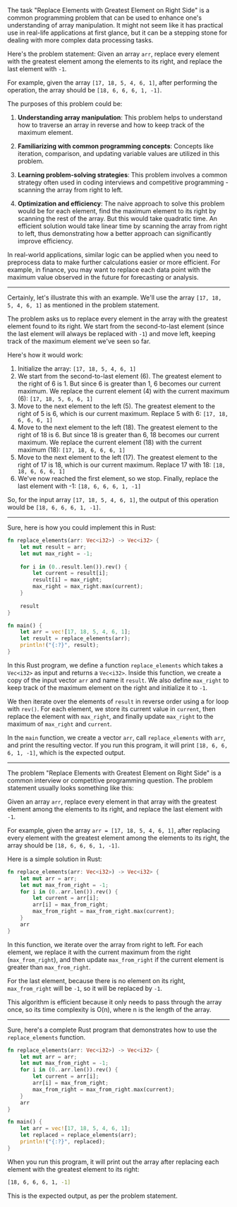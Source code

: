 The task "Replace Elements with Greatest Element on Right Side" is a common programming problem that can be used to enhance one's understanding of array manipulation. It might not seem like it has practical use in real-life applications at first glance, but it can be a stepping stone for dealing with more complex data processing tasks.

Here's the problem statement: Given an array `arr`, replace every element with the greatest element among the elements to its right, and replace the last element with `-1`.

For example, given the array `[17, 18, 5, 4, 6, 1]`, after performing the operation, the array should be `[18, 6, 6, 6, 1, -1]`.

The purposes of this problem could be:

1. **Understanding array manipulation**: This problem helps to understand how to traverse an array in reverse and how to keep track of the maximum element.

2. **Familiarizing with common programming concepts**: Concepts like iteration, comparison, and updating variable values are utilized in this problem.

3. **Learning problem-solving strategies**: This problem involves a common strategy often used in coding interviews and competitive programming - scanning the array from right to left.

4. **Optimization and efficiency**: The naive approach to solve this problem would be for each element, find the maximum element to its right by scanning the rest of the array. But this would take quadratic time. An efficient solution would take linear time by scanning the array from right to left, thus demonstrating how a better approach can significantly improve efficiency.

In real-world applications, similar logic can be applied when you need to preprocess data to make further calculations easier or more efficient. For example, in finance, you may want to replace each data point with the maximum value observed in the future for forecasting or analysis.

----
Certainly, let's illustrate this with an example. We'll use the array `[17, 18, 5, 4, 6, 1]` as mentioned in the problem statement.

The problem asks us to replace every element in the array with the greatest element found to its right. We start from the second-to-last element (since the last element will always be replaced with `-1`) and move left, keeping track of the maximum element we've seen so far.

Here's how it would work:

1. Initialize the array: `[17, 18, 5, 4, 6, 1]`
2. We start from the second-to-last element (6). The greatest element to the right of 6 is 1. But since 6 is greater than 1, 6 becomes our current maximum. We replace the current element (4) with the current maximum (6): `[17, 18, 5, 6, 6, 1]`
3. Move to the next element to the left (5). The greatest element to the right of 5 is 6, which is our current maximum. Replace 5 with 6: `[17, 18, 6, 6, 6, 1]`
4. Move to the next element to the left (18). The greatest element to the right of 18 is 6. But since 18 is greater than 6, 18 becomes our current maximum. We replace the current element (18) with the current maximum (18): `[17, 18, 6, 6, 6, 1]`
5. Move to the next element to the left (17). The greatest element to the right of 17 is 18, which is our current maximum. Replace 17 with 18: `[18, 18, 6, 6, 6, 1]`
6. We've now reached the first element, so we stop. Finally, replace the last element with -1: `[18, 6, 6, 6, 1, -1]`

So, for the input array `[17, 18, 5, 4, 6, 1]`, the output of this operation would be `[18, 6, 6, 6, 1, -1]`.

---
Sure, here is how you could implement this in Rust:

```rust
fn replace_elements(arr: Vec<i32>) -> Vec<i32> {
    let mut result = arr;
    let mut max_right = -1;
    
    for i in (0..result.len()).rev() {
        let current = result[i];
        result[i] = max_right;
        max_right = max_right.max(current);
    }
    
    result
}

fn main() {
    let arr = vec![17, 18, 5, 4, 6, 1];
    let result = replace_elements(arr);
    println!("{:?}", result);
}
```

In this Rust program, we define a function `replace_elements` which takes a `Vec<i32>` as input and returns a `Vec<i32>`. Inside this function, we create a copy of the input vector `arr` and name it `result`. We also define `max_right` to keep track of the maximum element on the right and initialize it to `-1`.

We then iterate over the elements of `result` in reverse order using a for loop with `rev()`. For each element, we store its current value in `current`, then replace the element with `max_right`, and finally update `max_right` to the maximum of `max_right` and `current`.

In the `main` function, we create a vector `arr`, call `replace_elements` with `arr`, and print the resulting vector. If you run this program, it will print `[18, 6, 6, 6, 1, -1]`, which is the expected output.

---
The problem "Replace Elements with Greatest Element on Right Side" is a common interview or competitive programming question. The problem statement usually looks something like this:

Given an array `arr`, replace every element in that array with the greatest element among the elements to its right, and replace the last element with `-1`.

For example, given the array `arr = [17, 18, 5, 4, 6, 1]`, after replacing every element with the greatest element among the elements to its right, the array should be `[18, 6, 6, 6, 1, -1]`.

Here is a simple solution in Rust:

```rust
fn replace_elements(arr: Vec<i32>) -> Vec<i32> {
    let mut arr = arr;
    let mut max_from_right = -1;
    for i in (0..arr.len()).rev() {
        let current = arr[i];
        arr[i] = max_from_right;
        max_from_right = max_from_right.max(current);
    }
    arr
}
```

In this function, we iterate over the array from right to left. For each element, we replace it with the current maximum from the right (`max_from_right`), and then update `max_from_right` if the current element is greater than `max_from_right`. 

For the last element, because there is no element on its right, `max_from_right` will be `-1`, so it will be replaced by `-1`.

This algorithm is efficient because it only needs to pass through the array once, so its time complexity is O(n), where n is the length of the array.

---
Sure, here's a complete Rust program that demonstrates how to use the `replace_elements` function.

```rust
fn replace_elements(arr: Vec<i32>) -> Vec<i32> {
    let mut arr = arr;
    let mut max_from_right = -1;
    for i in (0..arr.len()).rev() {
        let current = arr[i];
        arr[i] = max_from_right;
        max_from_right = max_from_right.max(current);
    }
    arr
}

fn main() {
    let arr = vec![17, 18, 5, 4, 6, 1];
    let replaced = replace_elements(arr);
    println!("{:?}", replaced);
}
```

When you run this program, it will print out the array after replacing each element with the greatest element to its right:

```bash
[18, 6, 6, 6, 1, -1]
```

This is the expected output, as per the problem statement.